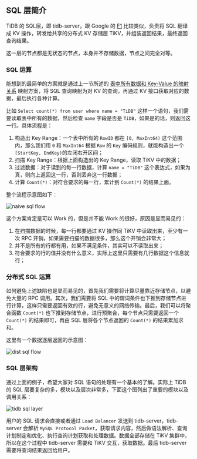 ## SQL 层简介

TiDB 的 SQL层，即 tidb-server，跟 Google 的 [F1](https://dbdb.io/db/google-f1) 比较类似，负责将 SQL 翻译成 KV 操作，转发给共享的分布式 KV 存储层 TiKV，并组装返回结果，最终返回查询结果。

这一层的节点都是无状态的节点，本身并不存储数据，节点之间完全对等。

### SQL 运算

能想到的最简单的方案就是通过上一节所述的 [表中所有数据和 Key-Value 的映射关系](/session1/chapter3/tidb-kv-to-relation.md) 映射方案，将 SQL 查询映射为对 KV 的查询，再通过 KV 接口获取对应的数据，最后执行各种计算。

比如 `Select count(*) from user where name = "TiDB"` 这样一个语句，我们需要读取表中所有的数据，然后检查 `name` 字段是否是 `TiDB`，如果是的话，则返回这一行。具体流程是：

1. 构造出 Key Range：一个表中所有的 `RowID` 都在 `[0, MaxInt64)` 这个范围内，那么我们用 `0` 和 `MaxInt64` 根据 `Row` 的 `Key` 编码规则，就能构造出一个 `[StartKey, EndKey)`的左闭右开区间；
2. 扫描 Key Range：根据上面构造出的 Key Range，读取 TiKV 中的数据；
3. 过滤数据：对于读到的每一行数据，计算 `name = "TiDB"` 这个表达式，如果为真，则向上返回这一行，否则丢弃这一行数据；
4. 计算 `Count(*)`：对符合要求的每一行，累计到 `Count(*)` 的结果上面。

整个流程示意图如下：

![naive sql flow](http://img.mp.sohu.com/upload/20170524/cbd683354f5a4a03b1ff70e1cee4a520_th.png)

这个方案肯定是可以 Work 的，但是并不能 Work 的很好，原因是显而易见的：

1. 在扫描数据的时候，每一行都要通过 KV 操作同 TiKV 中读取出来，至少有一次 RPC 开销，如果需要扫描的数据很多，那么这个开销会非常大；
2. 并不是所有的行都有用，如果不满足条件，其实可以不读取出来；
3. 符合要求的行的值并没有什么意义，实际上这里只需要有几行数据这个信息就行；

### 分布式 SQL 运算

如何避免上述缺陷也是显而易见的，首先我们需要将计算尽量靠近存储节点，以避免大量的 RPC 调用。其次，我们需要将 SQL 中的谓词条件也下推到存储节点进行计算，这样只需要返回有效的行，避免无意义的网络传输。最后，我们可以将聚合函数 `Count(*)` 也下推到存储节点，进行预聚合，每个节点只需要返回一个 `Count(*)` 的结果即可，再由 SQL 层将各个节点返回的 `Count(*)` 的结果累加求和。

这里有一个数据逐层返回的示意图：

![dist sql flow](http://img.mp.sohu.com/upload/20170524/8cbf1c1e550c46688093afcfce6bbdb6_th.png)

### SQL 层架构

通过上面的例子，希望大家对 SQL 语句的处理有一个基本的了解。实际上 TiDB 的 SQL 层要复杂的多，模块以及层次非常多，下面这个图列出了重要的模块以及调用关系：

![tidb sql layer](http://img.mp.sohu.com/upload/20170524/2bc80d3743ad4d029f8a8e6be5a70ec6_th.png)

用户的 SQL 请求会直接或者通过 `Load Balancer` 发送到 tidb-server，tidb-server 会解析 `MySQL Protocol Packet`，获取请求内容，然后做语法解析、查询计划制定和优化、执行查询计划获取和处理数据。数据全部存储在 TiKV 集群中，所以在这个过程中 tidb-server 需要和 TiKV 交互，获取数据。最后 tidb-server 需要将查询结果返回给用户。
